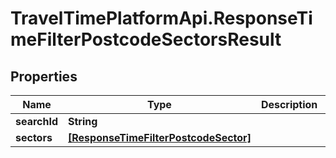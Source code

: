 # TravelTimePlatformApi.ResponseTimeFilterPostcodeSectorsResult

## Properties
Name | Type | Description | Notes
------------ | ------------- | ------------- | -------------
**searchId** | **String** |  | 
**sectors** | [**[ResponseTimeFilterPostcodeSector]**](ResponseTimeFilterPostcodeSector.md) |  | 


